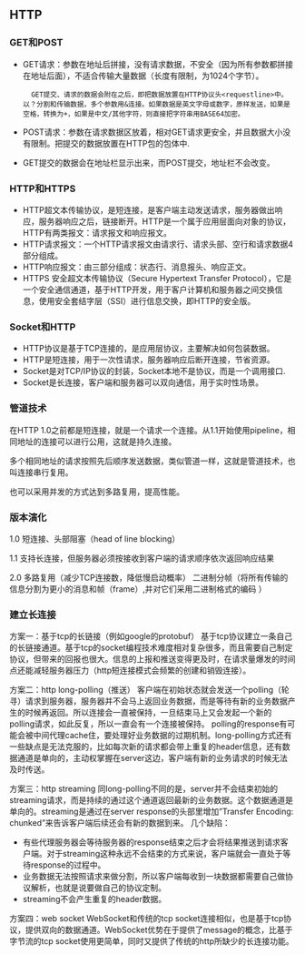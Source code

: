 ## HTTP

### GET和POST

- GET请求：参数在地址后拼接，没有请求数据，不安全（因为所有参数都拼接在地址后面），不适合传输大量数据（长度有限制，为1024个字节）。

        GET提交、请求的数据会附在之后，即把数据放置在HTTP协议头<requestline>中。以？分割和传输数据，多个参数用&连接。如果数据是英文字母或数字，原样发送，如果是空格，转换为+，如果是中文/其他字符，则直接把字符串用BASE64加密。

- POST请求：参数在请求数据区放着，相对GET请求更安全，并且数据大小没有限制。把提交的数据放置在HTTP包的包体<request-body>中.
- GET提交的数据会在地址栏显示出来，而POST提交，地址栏不会改变。

### HTTP和HTTPS

- HTTP超文本传输协议，是短连接，是客户端主动发送请求，服务器做出响应，服务器响应之后，链接断开。HTTP是一个属于应用层面向对象的协议，HTTP有两类报文：请求报文和响应报文。
- HTTP请求报文：一个HTTP请求报文由请求行、请求头部、空行和请求数据4部分组成。
- HTTP响应报文：由三部分组成：状态行、消息报头、响应正文。
- HTTPS 安全超文本传输协议（Secure Hypertext Transfer Protocol），它是一个安全通信通道，基于HTTP开发，用于客户计算机和服务器之间交换信息，使用安全套结字层（SSI）进行信息交换，即HTTP的安全版。

### Socket和HTTP

- HTTP协议是基于TCP连接的，是应用层协议，主要解决如何包装数据。
- HTTP是短连接，用于一次性请求，服务器响应后断开连接，节省资源。
- Socket是对TCP/IP协议的封装，Socket本地不是协议，而是一个调用接口.
- Socket是长连接，客户端和服务器可以双向通信，用于实时性场景。

### 管道技术

在HTTP 1.0之前都是短连接，就是一个请求一个连接。从1.1开始使用pipeline，相同地址的连接可以进行公用，这就是持久连接。

多个相同地址的请求按照先后顺序发送数据，类似管道一样，这就是管道技术，也叫连接串行复用。

也可以采用并发的方式达到多路复用，提高性能。


### 版本演化

1.0
短连接、头部阻塞（head of line blocking）

1.1
支持长连接，但服务器必须按接收到客户端的请求顺序依次返回响应结果

2.0
多路复用（减少TCP连接数，降低慢启动概率）
二进制分帧（将所有传输的信息分割为更小的消息和帧（frame）,并对它们采用二进制格式的编码 ）

### 建立长连接

方案一：基于tcp的长链接（例如google的protobuf）
基于tcp协议建立一条自己的长链接通道。基于tcp的socket编程技术难度相对复杂很多，而且需要自己制定协议，但带来的回报也很大。信息的上报和推送变得更及时，在请求量爆发的时间点还能减轻服务器压力（http短连接模式会频繁的创建和销毁连接）。


方案二：http long-polling（推送）
客户端在初始状态就会发送一个polling（轮寻）请求到服务器，服务器并不会马上返回业务数据，而是等待有新的业务数据产生的时候再返回。所以连接会一直被保持，一旦结束马上又会发起一个新的polling请求，如此反复，所以一直会有一个连接被保持。
polling的response有可能会被中间代理cache住，要处理好业务数据的过期机制。long-polling方式还有一些缺点是无法克服的，比如每次新的请求都会带上重复的header信息，还有数据通道是单向的，主动权掌握在server这边，客户端有新的业务请求的时候无法及时传送。


方案三：http streaming
同long-polling不同的是，server并不会结束初始的streaming请求，而是持续的通过这个通道返回最新的业务数据。这个数据通道是单向的。streaming是通过在server response的头部里增加”Transfer Encoding: chunked”来告诉客户端后续还会有新的数据到来。
几个缺陷：
- 有些代理服务器会等待服务器的response结束之后才会将结果推送到请求客户端。对于streaming这种永远不会结束的方式来说，客户端就会一直处于等待response的过程中。
- 业务数据无法按照请求来做分割，所以客户端每收到一块数据都需要自己做协议解析，也就是说要做自己的协议定制。
- streaming不会产生重复的header数据。


方案四：web socket
WebSocket和传统的tcp socket连接相似，也是基于tcp协议，提供双向的数据通道。WebSocket优势在于提供了message的概念，比基于字节流的tcp socket使用更简单，同时又提供了传统的http所缺少的长连接功能。





